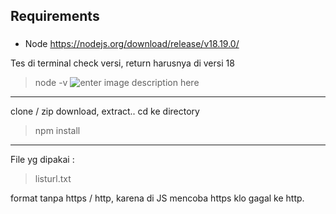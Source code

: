 ## Requirements
### 

 - Node https://nodejs.org/download/release/v18.19.0/

Tes di terminal check versi, return harusnya di versi 18

> node -v
> ![enter image description here](https://i.ibb.co/ZMVVJy7/image.png)
___
clone / zip download, extract.. cd ke directory

> npm install
___
File yg dipakai :
> listurl.txt

format tanpa https / http, karena di JS mencoba https klo gagal ke http.

